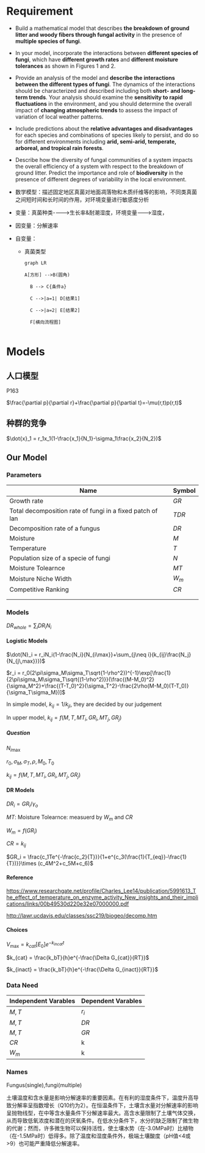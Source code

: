 # Requirement

- Build a mathematical model that describes **the breakdown of ground litter and woody fibers through fungal activity** in the presence of **multiple species of fungi**.
- In your model, incorporate the interactions between **different species of fungi**, which have **different growth rates** and **different moisture tolerances** as shown in Figures 1 and 2.
- Provide an analysis of the model and **describe the interactions between the different types of fungi**. The dynamics of the interactions should be characterized and described including both **short- and long-term trends**. Your analysis should examine the **sensitivity to rapid fluctuations** in the environment, and you should determine the overall impact of **changing atmospheric trends** to assess the impact of variation of local weather patterns.
- Include predictions about the **relative advantages and disadvantages** for each species and combinations of species likely to persist, and do so for different environments including **arid, semi-arid, temperate, arboreal, and tropical rain forests**.
- Describe how the diversity of fungal communities of a system impacts the overall efficiency of a system with respect to the breakdown of ground litter. Predict the importance and role of **biodiversity** in the presence of different degrees of variability in the local environment.

- 数学模型：描述固定地区真菌对地面凋落物和木质纤维等的影响，不同类真菌之间短时间和长时间的作用，对环境变量进行敏感度分析

- 变量：真菌种类---->生长率&耐潮湿度，环境变量--->湿度，

- 因变量：分解速率

- 自变量：

  - 真菌类型

    

    

    ```mermaid
    graph LR
    
    A[方形] -->B(圆角)
    
      B --> C{条件a}
    
      C -->|a=1| D[结果1]
    
      C -->|a=2| E[结果2]
    
      F[横向流程图]
      
    ```

# Models

## 人口模型

P163

$\frac{\partial p}{\partial r}+\frac{\partial p}{\partial t}=-\mu(r,t)p(r,t)$

## 种群的竞争

$\dot{x}_1 = r_1x_1(1-\frac{x_1}{N_1}-\sigma_1\frac{x_2}{N_2})$

## Our Model

### Parameters

| Name                                                      | Symbol |
| --------------------------------------------------------- | :----- |
| Growth rate                                               | $GR$   |
| Total decomposition rate of fungi in a fixed patch of lan | $TDR$  |
| Decomposition rate of a fungus                            | $DR$   |
| Moisture                                                  | $M$    |
| Temperature                                               | $T$    |
| Population size of a specie of fungi                      | $N$    |
| Moisture Tolearnce                                        | $MT$   |
| Moisture Niche Width                                      | $W_m$  |
| Competitive Ranking                                       | $CR$   |
|                                                           |        |
|                                                           |        |

### Models

$DR_{whole}= \sum_{i}{DR_iN_i}$

#### Logistic Models

$\dot{N}_i = r_iN_i(1-\frac{N_i}{N_{i\max}}+\sum_{j\neq i}{k_{ij}\frac{N_j}{N_{j\,max}}})$

$r_i = r_0(2\pi\sigma_M\sigma_T\sqrt{1-\rho^2})^{-1}\exp[\frac{1}{2\pi\sigma_M\sigma_T\sqrt{(1-\rho^2)}}(\frac{(M-M_0)^2}{\sigma_M^2}+\frac{(T-T_0)^2}{\sigma_T^2}-\frac{2\rho(M-M_0)(T-T_0)}{\sigma_T\sigma_M})]$

In simple model, $k_{ij} = 1/k_{ji}$, they are decided by our judgement

In upper model, $k_{ij} = f(M,T,MT_i,GR_i,MT_j,GR_j)$

##### Question

$N_{i\max}$

$r_0,\sigma_M,\sigma_T,\rho, M_0,T_0$

$k_{ij} = f(M,T,MT_i,GR_i,MT_j,GR_j)$

#### DR Models

$DR_i = GR_i/\gamma_{o}$

$MT$: Moisture Tolearnce: measuerd by $W_m$ and $CR$

$W_m = f(GR_i)$

$CR = k_{ij}$

$GR_i = \frac{c_1Te^{-\frac{c_2}{T}}}{1+e^{c_3(\frac{1}{T_{eq}}-\frac{1}{T})}}\times (c_4M^2+c_5M+c_6)$

#### Reference

https://www.researchgate.net/profile/Charles_Lee14/publication/5991613_The_effect_of_temperature_on_enzyme_activity_New_insights_and_their_implications/links/00b49530d220e32e07000000.pdf

http://lawr.ucdavis.edu/classes/ssc219/biogeo/decomp.htm

#### Choices

$V_{\max} = k_{cat}[E_0]e^{-k_{incat}t}$

$k_{cat} = \frac{k_bT}{h}e^{-\frac{\Delta G_{cat}}{RT}}$

$k_{inact} = \frac{k_bT}{h}e^{-\frac{\Delta G_{inact}}{RT}}$

### Data Need

| Independent Varables | Dependent Varables |
| -------------------- | ------------------ |
| $M,T$                | $r_i$              |
| $M,T$                | $DR$               |
| $M,T$                | $GR$               |
| $CR$                 | k                  |
| $W_m$                | k                  |



### Names

Fungus(single),fungi(multiple)



土壤温度和含水量是影响分解速率的重要因素。在有利的湿度条件下，温度升高导致分解率呈指数增长（Q10约为2）。在恒温条件下，土壤含水量对分解速率的影响呈抛物线型，在中等含水量条件下分解速率最大。高含水量限制了土壤气体交换，从而导致低氧浓度和潜在的厌氧条件。在低水分条件下，水分的缺乏限制了微生物的代谢；然而，许多微生物可以保持活性，使土壤水势（在-3.0MPa时）比植物（在-1.5MPa时）低得多。除了温度和湿度条件外，极端土壤酸度（pH值<4或>9）也可能严重降低分解速率。






